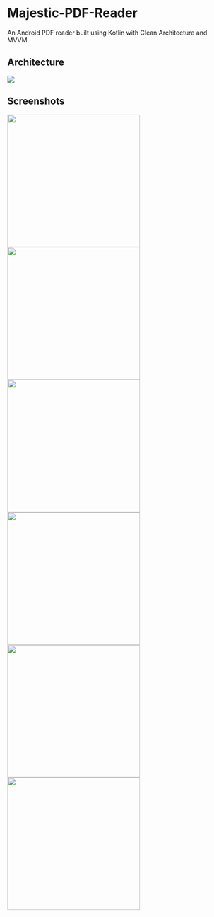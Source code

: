 # Majestic-PDF-Reader
An Android PDF reader built using Kotlin with Clean Architecture and MVVM.

## Architecture

<img src="https://user-images.githubusercontent.com/60139290/130242671-0cb29a71-e338-4c26-a8dd-3cde1b4854c5.png" />

## Screenshots

<img src="https://user-images.githubusercontent.com/60139290/130242965-c26f6a30-b4bf-4e51-a666-a77f087c2a39.png" width="300" /> <img src="https://user-images.githubusercontent.com/60139290/130242971-336bdf57-d8d7-4241-90e8-38d5030e87ff.png" width="300" /> <img src="https://user-images.githubusercontent.com/60139290/130242976-a08b41cc-3028-4db8-8fd6-8b2608ea771e.png" width="300" /> <img src="https://user-images.githubusercontent.com/60139290/130242980-004018ed-a69b-4745-905d-02bca06fd345.png" width="300" /> <img src="https://user-images.githubusercontent.com/60139290/130242984-b906dfb0-79b0-4c51-87ff-8eb4acc939ca.png" width="300" /> <img src="https://user-images.githubusercontent.com/60139290/130242990-8b84cfd6-962d-467b-861f-075d26bd096d.png" width="300" />
